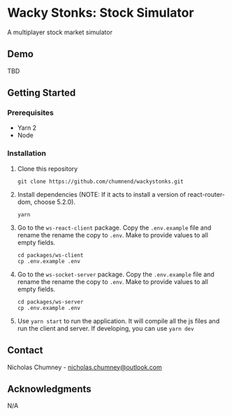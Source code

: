 # Wacky Stonks: Stock Simulator
A multiplayer stock market simulator

## Demo
TBD

## Getting Started
### Prerequisites
- Yarn 2
- Node

### Installation
1) Clone this repository

    ```git clone https://github.com/chumnend/wackystonks.git```

2) Install dependencies (NOTE: If it acts to install a version of react-router-dom, choose 5.2.0). 

     ```yarn```

3) Go to the `ws-react-client` package. Copy the `.env.example` file and rename the  rename the copy to `.env`. Make to provide values to all empty fields.
    ```
    cd packages/ws-client
    cp .env.example .env
    ```

4) Go to the `ws-socket-server` package. Copy the `.env.example` file and rename the  rename the copy to `.env`. Make to provide values to all empty fields.
    ```
    cd packages/ws-server
    cp .env.example .env
    ```

6) Use `yarn start` to run the application. It will compile all the js files and run the client and server. If developing, you can use `yarn dev`

## Contact
Nicholas Chumney - [nicholas.chumney@outlook.com](nicholas.chumney@outlook.com) 

## Acknowledgments
N/A
